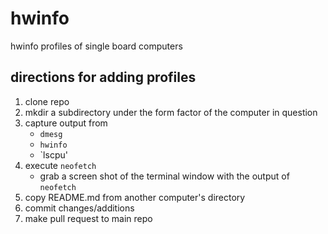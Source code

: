 # hwinfo
hwinfo profiles of single board computers

## directions for adding profiles

1. clone repo
2. mkdir a subdirectory under the form factor of the computer in question
3. capture output from
    + `dmesg`
    + `hwinfo`
    + `lscpu'
4. execute `neofetch`
    + grab a screen shot of the terminal window with the output of `neofetch`
5. copy README.md from another computer's directory
6. commit changes/additions
7. make pull request to main repo
